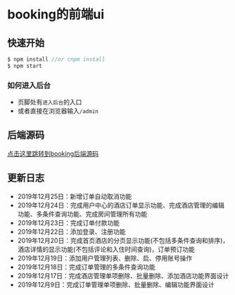 # booking的前端ui
## 快速开始
```javascript
$ npm install //or cnpm install
$ npm start
```
### 如何进入后台
- 页脚处有`进入后台`的入口
- 或者直接在浏览器输入`/admin`

## 后端源码
[点击这里跳转到booking后端源码](https://github.com/acodebird/booking)

## 更新日志
- 2019年12月25日：新增订单自动取消功能
- 2019年12月24日：完成用户中心的酒店订单显示功能、完成酒店管理的编辑功能、多条件查询功能、完成房间管理所有功能
- 2019年12月23日：完成订单付款功能
- 2019年12月22日：添加登录、注册功能
- 2019年12月20日：完成首页酒店的分页显示功能(不包括多条件查询和排序)，酒店详情的显示功能(不包括评论和入住时间查询)，订单预订功能
- 2019年12月19日：添加用户管理列表、删除、启、停用账号操作
- 2019年12月18日：完成订单管理的多条件查询功能
- 2019年12月17日：完成酒店管理单项删除、批量删除、添加酒店功能界面设计
- 2019年12月9日：完成订单管理单项删除、批量删除、编辑功能界面设计
